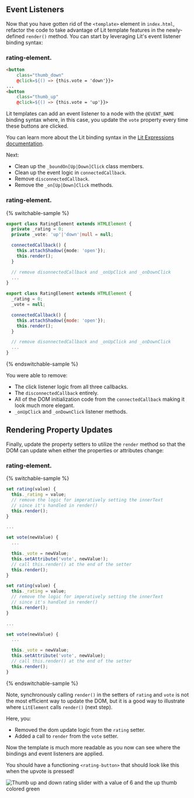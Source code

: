 ## Event Listeners

Now that you have gotten rid of the `<template>` element in `index.html`, refactor the code to take advantage of Lit template features in the newly-defined `render()` method. You can start by leveraging Lit's event listener binding syntax:

### rating-element.<litdev-code-language-display></litdev-code-language-display>

```html
<button
    class="thumb_down"
    @click=${() => {this.vote = 'down'}}>
...
<button
    class="thumb_up"
    @click=${() => {this.vote = 'up'}}>
```

Lit templates can add an event listener to a node with the `@EVENT_NAME` binding syntax where, in this case, you update the `vote` property every time these buttons are clicked.

<aside class="info">

You can learn more about the Lit binding syntax in the [Lit Expressions documentation](/docs/templates/expressions/).

</aside>

Next:

* Clean up the `_boundOn[Up|Down]Click` class members.
* Clean up the event logic in `connectedCallback`.
* Remove `disconnectedCallback`.
* Remove the `_on[Up|Down]Click` methods.

### rating-element.<litdev-code-language-display></litdev-code-language-display>

{% switchable-sample %}

```ts
export class RatingElement extends HTMLElement {
  private _rating = 0;
  private _vote: 'up'|'down'|null = null;

  connectedCallback() {
    this.attachShadow({mode: 'open'});
    this.render();
  }

  // remove disonnectedCallback and _onUpClick and _onDownClick
  ...
}
```

```js
export class RatingElement extends HTMLElement {
  _rating = 0;
  _vote = null;

  connectedCallback() {
    this.attachShadow({mode: 'open'});
    this.render();
  }

  // remove disonnectedCallback and _onUpClick and _onDownClick
  ...
}
```

{% endswitchable-sample %}

You were able to remove:

* The click listener logic from all three callbacks.
* The `disconnectedCallback` entirely.
* All of the DOM initialization code from the `connectedCallback` making it look much more elegant.
* `_onUpClick` and `_onDownClick` listener methods.

## Rendering Property Updates

Finally, update the property setters to utilize the `render` method so that the DOM can update when either the properties or attributes change:

### rating-element.<litdev-code-language-display></litdev-code-language-display>

{% switchable-sample %}

```ts
set rating(value) {
  this._rating = value;
  // remove the logic for imperatively setting the innerText
  // since it's handled in render()
  this.render();
}

...

set vote(newValue) {
  ...

  this._vote = newValue;
  this.setAttribute('vote', newValue!);
  // call this.render() at the end of the setter
  this.render();
}
```

```js
set rating(value) {
  this._rating = value;
  // remove the logic for imperatively setting the innerText
  // since it's handled in render()
  this.render();
}

...

set vote(newValue) {
  ...

  this._vote = newValue;
  this.setAttribute('vote', newValue);
  // call this.render() at the end of the setter
  this.render();
}
```

{% endswitchable-sample %}

<aside class="warning">

Note, synchronously calling `render()` in the setters of `rating` and `vote` is not the most efficient way to update the DOM, but it is a good way to illustrate where `LitElement` calls `render()` (next step).

</aside>

Here, you:

* Removed the dom update logic from the `rating` setter.
* Added a call to `render` from the `vote` setter.

Now the template is much more readable as you now can see where the bindings and event listeners are applied.

You should have a functioning `<rating-button>` that should look like this when the upvote is pressed!

<img style="display:block;margin:0 auto;" src="/images/tutorials/wc-to-lit/component.png" alt="Thumb up and down rating slider with a value of 6 and the up thumb colored green">
